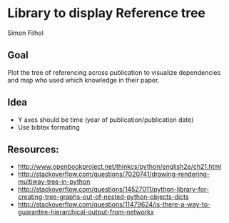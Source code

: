 # Library to display Reference tree

Simon Filhol

## Goal
Plot the tree of referencing across publication to visualize dependencies and map who used which knowledge in their paper. 

## Idea
- Y axes should be time (year of publication/publication date)
- Use bibtex formating

## Resources:

- http://www.openbookproject.net/thinkcs/python/english2e/ch21.html
- http://stackoverflow.com/questions/7020741/drawing-rendering-multiway-tree-in-python
- http://stackoverflow.com/questions/14527011/python-library-for-creating-tree-graphs-out-of-nested-python-objects-dicts
- http://stackoverflow.com/questions/11479624/is-there-a-way-to-guarantee-hierarchical-output-from-networkx
